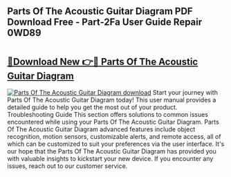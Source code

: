 ## Parts Of The Acoustic Guitar Diagram PDF Download Free - Part-2Fa User Guide Repair 0WD89

# <h2><a href="http://dfl58c8.blite.top/?on=Parts+Of+The+Acoustic+Guitar+Diagram">🔗Download New 👉🔴 Parts Of The Acoustic Guitar Diagram</a></h2>

[![Parts Of The Acoustic Guitar Diagram download](https://i.imgur.com/lujVjoI.png)](http://dfl58c8.blite.top/?on=Parts+Of+The+Acoustic+Guitar+Diagram)
Start your journey with Parts Of The Acoustic Guitar Diagram today! This user manual provides a detailed guide to help you get the most out of your product. Troubleshooting Guide This section offers solutions to common issues encountered while using your Parts Of The Acoustic Guitar Diagram. Parts Of The Acoustic Guitar Diagram advanced features include object recognition, motion sensors, customizable alerts, and remote access, all of which can be customized to suit your preferences via the user interface. It's our hope that the Parts Of The Acoustic Guitar Diagram has provided you with valuable insights to kickstart your new device. If you encounter any issues, reach out to our customer service.
